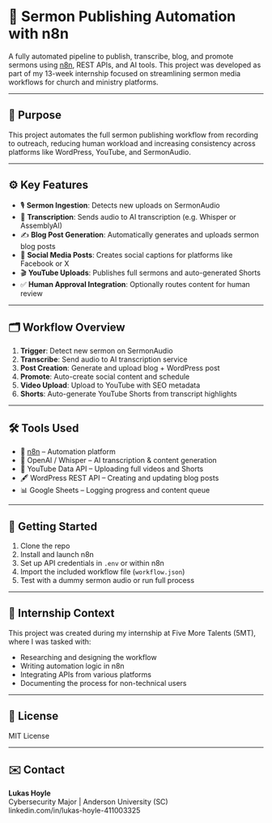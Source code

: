 # 📖 Sermon Publishing Automation with n8n

A fully automated pipeline to publish, transcribe, blog, and promote sermons using [n8n](https://n8n.io), REST APIs, and AI tools. This project was developed as part of my 13-week internship focused on streamlining sermon media workflows for church and ministry platforms.

---

## 🔧 Purpose

This project automates the full sermon publishing workflow from recording to outreach, reducing human workload and increasing consistency across platforms like WordPress, YouTube, and SermonAudio.

---

## ⚙️ Key Features

- 🎙 **Sermon Ingestion**: Detects new uploads on SermonAudio
- 📝 **Transcription**: Sends audio to AI transcription (e.g. Whisper or AssemblyAI)
- ✍️ **Blog Post Generation**: Automatically generates and uploads sermon blog posts
- 📣 **Social Media Posts**: Creates social captions for platforms like Facebook or X
- 🎬 **YouTube Uploads**: Publishes full sermons and auto-generated Shorts
- ✅ **Human Approval Integration**: Optionally routes content for human review

---

## 🗂 Workflow Overview

1. **Trigger**: Detect new sermon on SermonAudio
2. **Transcribe**: Send audio to AI transcription service
3. **Post Creation**: Generate and upload blog + WordPress post
4. **Promote**: Auto-create social content and schedule
5. **Video Upload**: Upload to YouTube with SEO metadata
6. **Shorts**: Auto-generate YouTube Shorts from transcript highlights

---

## 🛠 Tools Used

- 🧩 [n8n](https://n8n.io/) – Automation platform
- 🧠 OpenAI / Whisper – AI transcription & content generation
- 🎥 YouTube Data API – Uploading full videos and Shorts
- 🖋 WordPress REST API – Creating and updating blog posts
- 📊 Google Sheets – Logging progress and content queue

---

## 🧪 Getting Started

1. Clone the repo
2. Install and launch n8n
3. Set up API credentials in `.env` or within n8n
4. Import the included workflow file (`workflow.json`)
5. Test with a dummy sermon audio or run full process

---

## 🧾 Internship Context

This project was created during my internship at Five More Talents (5MT), where I was tasked with:
- Researching and designing the workflow
- Writing automation logic in n8n
- Integrating APIs from various platforms
- Documenting the process for non-technical users

---

## 📄 License

MIT License

---

## ✉️ Contact

**Lukas Hoyle**  
Cybersecurity Major | Anderson University (SC)  
linkedin.com/in/lukas-hoyle-411003325


